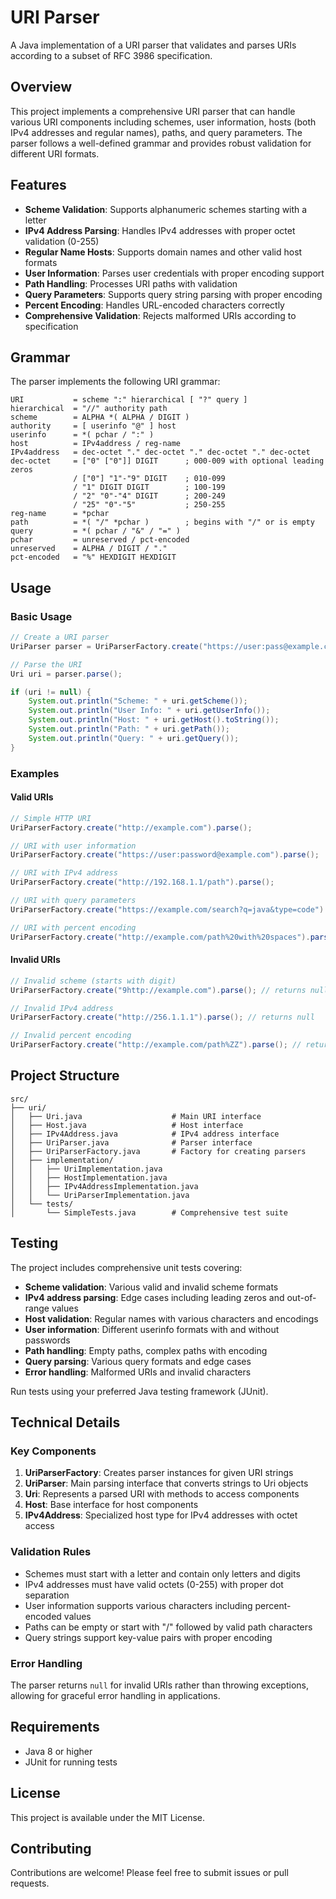 # URI Parser

A Java implementation of a URI parser that validates and parses URIs according to a subset of RFC 3986 specification.

## Overview

This project implements a comprehensive URI parser that can handle various URI components including schemes, user information, hosts (both IPv4 addresses and regular names), paths, and query parameters. The parser follows a well-defined grammar and provides robust validation for different URI formats.

## Features

- **Scheme Validation**: Supports alphanumeric schemes starting with a letter
- **IPv4 Address Parsing**: Handles IPv4 addresses with proper octet validation (0-255)
- **Regular Name Hosts**: Supports domain names and other valid host formats
- **User Information**: Parses user credentials with proper encoding support
- **Path Handling**: Processes URI paths with validation
- **Query Parameters**: Supports query string parsing with proper encoding
- **Percent Encoding**: Handles URL-encoded characters correctly
- **Comprehensive Validation**: Rejects malformed URIs according to specification

## Grammar

The parser implements the following URI grammar:

```
URI           = scheme ":" hierarchical [ "?" query ]
hierarchical  = "//" authority path
scheme        = ALPHA *( ALPHA / DIGIT )
authority     = [ userinfo "@" ] host
userinfo      = *( pchar / ":" )
host          = IPv4address / reg-name
IPv4address   = dec-octet "." dec-octet "." dec-octet "." dec-octet
dec-octet     = ["0" ["0"]] DIGIT      ; 000-009 with optional leading zeros
              / ["0"] "1"-"9" DIGIT    ; 010-099
              / "1" DIGIT DIGIT        ; 100-199
              / "2" "0"-"4" DIGIT      ; 200-249
              / "25" "0"-"5"           ; 250-255
reg-name      = *pchar
path          = *( "/" *pchar )        ; begins with "/" or is empty
query         = *( pchar / "&" / "=" )
pchar         = unreserved / pct-encoded
unreserved    = ALPHA / DIGIT / "."
pct-encoded   = "%" HEXDIGIT HEXDIGIT
```

## Usage

### Basic Usage

```java
// Create a URI parser
UriParser parser = UriParserFactory.create("https://user:pass@example.com:8080/path?query=value");

// Parse the URI
Uri uri = parser.parse();

if (uri != null) {
    System.out.println("Scheme: " + uri.getScheme());
    System.out.println("User Info: " + uri.getUserInfo());
    System.out.println("Host: " + uri.getHost().toString());
    System.out.println("Path: " + uri.getPath());
    System.out.println("Query: " + uri.getQuery());
}
```

### Examples

#### Valid URIs
```java
// Simple HTTP URI
UriParserFactory.create("http://example.com").parse();

// URI with user information
UriParserFactory.create("https://user:password@example.com").parse();

// URI with IPv4 address
UriParserFactory.create("http://192.168.1.1/path").parse();

// URI with query parameters
UriParserFactory.create("https://example.com/search?q=java&type=code").parse();

// URI with percent encoding
UriParserFactory.create("http://example.com/path%20with%20spaces").parse();
```

#### Invalid URIs
```java
// Invalid scheme (starts with digit)
UriParserFactory.create("9http://example.com").parse(); // returns null

// Invalid IPv4 address
UriParserFactory.create("http://256.1.1.1").parse(); // returns null

// Invalid percent encoding
UriParserFactory.create("http://example.com/path%ZZ").parse(); // returns null
```

## Project Structure

```
src/
├── uri/
│   ├── Uri.java                    # Main URI interface
│   ├── Host.java                   # Host interface
│   ├── IPv4Address.java            # IPv4 address interface
│   ├── UriParser.java              # Parser interface
│   ├── UriParserFactory.java       # Factory for creating parsers
│   ├── implementation/
│   │   ├── UriImplementation.java
│   │   ├── HostImplementation.java
│   │   ├── IPv4AddressImplementation.java
│   │   └── UriParserImplementation.java
│   └── tests/
│       └── SimpleTests.java        # Comprehensive test suite
```

## Testing

The project includes comprehensive unit tests covering:

- **Scheme validation**: Various valid and invalid scheme formats
- **IPv4 address parsing**: Edge cases including leading zeros and out-of-range values
- **Host validation**: Regular names with various characters and encodings
- **User information**: Different userinfo formats with and without passwords
- **Path handling**: Empty paths, complex paths with encoding
- **Query parsing**: Various query formats and edge cases
- **Error handling**: Malformed URIs and invalid characters

Run tests using your preferred Java testing framework (JUnit).

## Technical Details

### Key Components

1. **UriParserFactory**: Creates parser instances for given URI strings
2. **UriParser**: Main parsing interface that converts strings to Uri objects
3. **Uri**: Represents a parsed URI with methods to access components
4. **Host**: Base interface for host components
5. **IPv4Address**: Specialized host type for IPv4 addresses with octet access

### Validation Rules

- Schemes must start with a letter and contain only letters and digits
- IPv4 addresses must have valid octets (0-255) with proper dot separation
- User information supports various characters including percent-encoded values
- Paths can be empty or start with "/" followed by valid path characters
- Query strings support key-value pairs with proper encoding

### Error Handling

The parser returns `null` for invalid URIs rather than throwing exceptions, allowing for graceful error handling in applications.

## Requirements

- Java 8 or higher
- JUnit for running tests

## License

This project is available under the MIT License.

## Contributing

Contributions are welcome! Please feel free to submit issues or pull requests.
